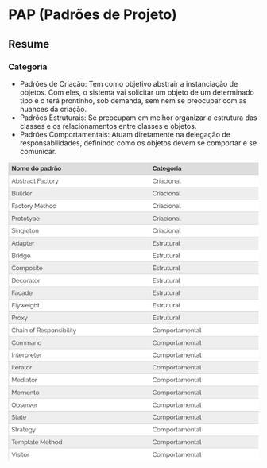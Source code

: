 # PAP (Padrões de Projeto)

## Resume

### Categoria
- Padrões de Criação: Tem como objetivo abstrair a instanciação de objetos. Com eles, o sistema vai solicitar um objeto de um determinado tipo e o terá prontinho, sob demanda, sem nem se preocupar com as nuances da criação. 
- Padrões Estruturais: Se preocupam em melhor organizar a estrutura das classes e os relacionamentos entre classes e objetos.
- Padrões Comportamentais:  Atuam diretamente na delegação de responsabilidades, definindo como os objetos devem se comportar e se comunicar.
  
<img src="padroesdeprojeto.png">
